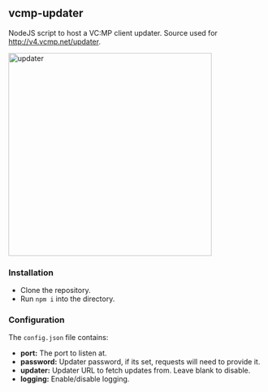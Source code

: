 ## vcmp-updater
NodeJS script to host a VC:MP client updater. Source used for http://v4.vcmp.net/updater.

<img src="https://i.imgur.com/5T2tjtq.png" alt="updater" width=400>

### Installation
- Clone the repository.
- Run `npm i` into the directory.

### Configuration
The `config.json` file contains:
- **port:** The port to listen at.
- **password:** Updater password, if its set, requests will need to provide it.
- **updater:** Updater URL to fetch updates from. Leave blank to disable.
- **logging:** Enable/disable logging.